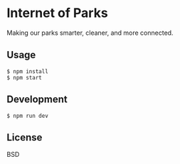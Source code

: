 # Internet of Parks

Making our parks smarter, cleaner, and more connected.

## Usage

    $ npm install
    $ npm start

## Development

    $ npm run dev

## License

BSD
